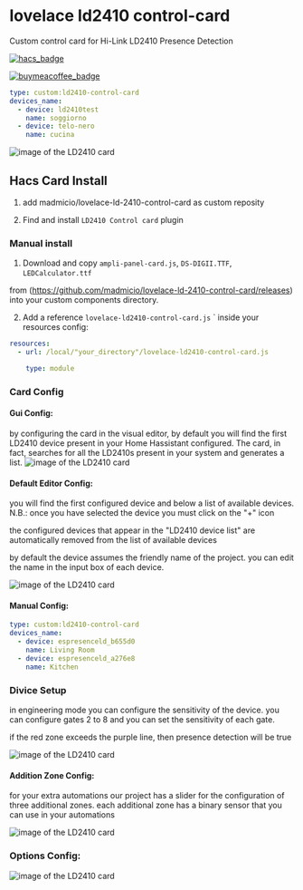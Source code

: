 # lovelace ld2410 control-card
Custom control card for Hi-Link LD2410 Presence Detection

[![hacs_badge](https://img.shields.io/badge/HACS-Custom-41BDF5.svg?style=for-the-badge)](https://github.com/hacs/integration)

[![buymeacoffee_badge](https://img.shields.io/badge/Donate-buymeacoffe-ff813f?style=flat)](https://www.buymeacoffee.com/madmicio)
```yaml
type: custom:ld2410-control-card
devices_name:
  - device: ld2410test
    name: soggiorno
  - device: telo-nero
    name: cucina
```


![image of the LD2410 card](./example/main.png)

## Hacs Card Install

1. add madmicio/lovelace-ld-2410-control-card as custom reposity

2. Find and install `LD2410 Control card` plugin


### Manual install

1. Download and copy `ampli-panel-card.js`, `DS-DIGII.TTF`, `LEDCalculator.ttf`

 from (https://github.com/madmicio/lovelace-ld-2410-control-card/releases) into your custom components  directory.

2. Add a reference `lovelace-ld2410-control-card.js`
` inside your resources config:

  ```yaml
  resources:
    - url: /local/"your_directory"/lovelace-ld2410-control-card.js

      type: module
  ```


### Card Config
#### Gui Config:
by configuring the card in the visual editor, by default you will find the first LD2410 device present in your Home Hassistant configured.
The card, in fact, searches for all the LD2410s present in your system and generates a list.
![image of the LD2410 card](./example/editor.png)

#### Default Editor Config:
you will find the first configured device and below a list of available devices.
N.B.: once you have selected the device you must click on the "+" icon

the configured devices that appear in the "LD2410 device list" are automatically removed from the list of available devices

by default the device assumes the friendly name of the project.
you can edit the name in the input box of each device.

![image of the LD2410 card](./example/editor2.png)


#### Manual Config:
```yaml
type: custom:ld2410-control-card
devices_name:
  - device: espresenceld_b655d0
    name: Living Room
  - device: espresenceld_a276e8
    name: Kitchen
```

### Divice Setup

in engineering mode you can configure the sensitivity of the device.
you can configure gates 2 to 8 and you can set the sensitivity of each gate.

if the red zone exceeds the purple line, then presence detection will be true

![image of the LD2410 card](./example/gates.png)

#### Addition Zone Config:


for your extra automations our project has a slider for the configuration of three additional zones. each additional zone has a binary sensor that you can use in your automations

![image of the LD2410 card](./example/zone.png)

### Options Config:
![image of the LD2410 card](./example/options.png)